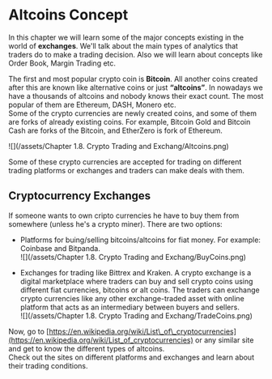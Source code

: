 # Altcoins Concept

In this chapter we will learn some of the major concepts existing in the world of **exchanges**. We'll talk about the main types of analytics that traders do to make a trading decision. Also we will learn about concepts like Order Book, Margin Trading etc.

The first and most popular crypto coin is **Bitcoin**. All another coins created after this are known like alternative coins or just **“altcoins”**. In nowadays we have a thousands of altcoins and nobody knows their exact count. The most popular of them are Ethereum, DASH, Monero etc.  
Some of the crypto currencies are newly created coins, and some of them are forks of already existing coins. For example, Bitcoin Gold and Bitcoin Cash are forks of the Bitcoin, and EtherZero is fork of Ethereum.

![](/assets/Chapter 1.8. Crypto Trading and Exchang/Altcoins.png)

Some of these crypto currencies are accepted for trading on different trading platforms or exchanges and traders can make deals with them.

## Cryptocurrency Exchanges

If someone wants to own cripto currencies he have to buy them from somewhere \(unless he's a crypto miner\). There are two options:

* Platforms for buing/selling bitcoins/altcoins for fiat money. For example: Coinbase and Bitpanda.  
  ![](/assets/Chapter 1.8. Crypto Trading and Exchang/BuyCoins.png)

* Exchanges for trading like Bittrex and Kraken. A crypto exchange is a digital marketplace where traders can buy and sell crypto coins using different fiat currencies, bitcoins or alt coins. The traders can exchange crypto currencies like any other exchange-traded asset with online platform that acts as an intermediary between buyers and sellers.   
  ![](/assets/Chapter 1.8. Crypto Trading and Exchang/TradeCoins.png)

Now, go to [https://en.wikipedia.org/wiki/List\_of\_cryptocurrencies](https://en.wikipedia.org/wiki/List_of_cryptocurrencies) or any similar site and get to know the different types of altcoins.  
Check out the sites on different platforms and exchanges and learn about their trading conditions.

